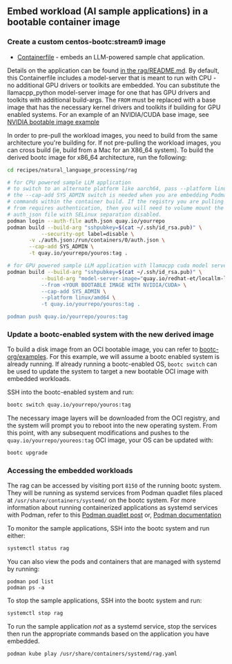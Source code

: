 ## Embed workload (AI sample applications) in a bootable container image

### Create a custom centos-bootc:stream9 image

* [Containerfile](./Containerfile) - embeds an LLM-powered sample chat application.

Details on the application can be found [in the rag/README.md](../README.md). By default, this Containerfile includes a model-server
that is meant to run with CPU - no additional GPU drivers or toolkits are embedded. You can substitute the llamacpp_python model-server image
for one that has GPU drivers and toolkits with additional build-args. The `FROM` must be replaced with a base image that has the necessary
kernel drivers and toolkits if building for GPU enabled systems. For an example of an NVIDIA/CUDA base image,
see [NVIDIA bootable image example](https://gitlab.com/bootc-org/examples/-/tree/main/nvidia?ref_type=heads)

In order to pre-pull the workload images, you need to build from the same architecture you're building for.
If not pre-pulling the workload images, you can cross build (ie, build from a Mac for an X86_64 system).
To build the derived bootc image for x86_64 architecture, run the following:

```bash
cd recipes/natural_language_processing/rag

# for CPU powered sample LLM application
# to switch to an alternate platform like aarch64, pass --platform linux/arm64
# the --cap-add SYS_ADMIN switch is needed when you are embedding Podman
# commands within the container build. If the registry you are pulling images
# from requires authentication, then you will need to volume mount the
# auth_json file with SELinux separation disabled.
podman login --auth-file auth.json quay.io/yourrepo
podman build --build-arg "sshpubkey=$(cat ~/.ssh/id_rsa.pub)" \
           --security-opt label=disable \
	   -v ./auth.json:/run/containers/0/auth.json \
	   --cap-add SYS_ADMIN \
	   -t quay.io/yourrepo/youros:tag .

# for GPU powered sample LLM application with llamacpp cuda model server
podman build --build-arg "sshpubkey=$(cat ~/.ssh/id_rsa.pub)" \
           --build-arg "model-server-image="quay.io/redhat-et/locallm-llamacpp-cuda-model-server:latest" \
           --from <YOUR BOOTABLE IMAGE WITH NVIDIA/CUDA> \
           --cap-add SYS_ADMIN \
           --platform linux/amd64 \
           -t quay.io/yourrepo/youros:tag .

podman push quay.io/yourrepo/youros:tag
```

### Update a bootc-enabled system with the new derived image

To build a disk image from an OCI bootable image, you can refer to [bootc-org/examples](https://gitlab.com/bootc-org/examples).
For this example, we will assume a bootc enabled system is already running.
If already running a bootc-enabled OS, `bootc switch` can be used to update the system to target a new bootable OCI image with embedded workloads.

SSH into the bootc-enabled system and run:

```bash
bootc switch quay.io/yourrepo/youros:tag
```

The necessary image layers will be downloaded from the OCI registry, and the system will prompt you to reboot into the new operating system.
From this point, with any subsequent modifications and pushes to the `quay.io/yourrepo/youreos:tag` OCI image, your OS can be updated with:

```bash
bootc upgrade
```

### Accessing the embedded workloads

The rag can be accessed by visiting port `8150` of the running bootc system.
They will be running as systemd services from Podman quadlet files placed at `/usr/share/containers/systemd/` on the bootc system.
For more information about running containerized applications as systemd services with Podman, refer to this
[Podman quadlet post](https://www.redhat.com/sysadmin/quadlet-podman) or, [Podman documentation](https://podman.io/docs)

To monitor the sample applications, SSH into the bootc system and run either:

```bash
systemctl status rag
```

You can also view the pods and containers that are managed with systemd by running:

```
podman pod list
podman ps -a
```

To stop the sample applications, SSH into the bootc system and run:

```bash
systemctl stop rag
```

To run the sample application _not_ as a systemd service, stop the services then
run the appropriate commands based on the application you have embedded.

```bash
podman kube play /usr/share/containers/systemd/rag.yaml
```
